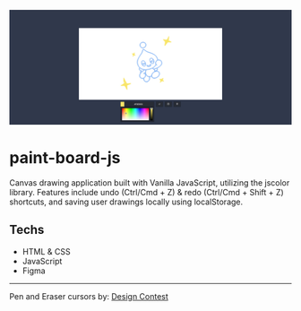 ![Preview](./.github/preview.jpg)

# paint-board-js

Canvas drawing application built with Vanilla JavaScript, utilizing the jscolor library.
Features include undo (Ctrl/Cmd + Z) & redo (Ctrl/Cmd + Shift + Z) shortcuts, and saving user drawings locally using localStorage.

## Techs

- HTML & CSS
- JavaScript
- Figma

---

Pen and Eraser cursors by: [Design Contest](http://www.designcontest.com)

